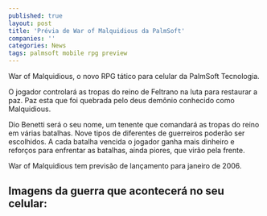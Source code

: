 ```yaml
---
published: true
layout: post
title: 'Prévia de War of Malquidious da PalmSoft'
companies: ''
categories: News
tags: palmsoft mobile rpg preview
---
```

War of Malquidious, o novo RPG tático para celular da PalmSoft Tecnologia.

O jogador controlará as tropas do reino de Feltrano na luta para restaurar a paz. Paz esta que foi quebrada pelo deus demônio conhecido como Malquidious.










Dio Benetti será o seu nome, um tenente que comandará as tropas do reino em várias batalhas. Nove tipos de diferentes de guerreiros poderão ser escolhidos. A cada batalha vencida o jogador ganha mais dinheiro e reforços para enfrentar as batalhas, ainda piores, que virão pela frente.

War of Malquidious tem previsão de lançamento para janeiro de 2006.

## Imagens da guerra que acontecerá no seu celular:








